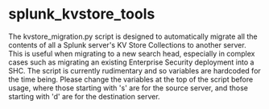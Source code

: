 # splunk_kvstore_tools

The kvstore_migration.py script is designed to automatically migrate all the contents of all a Splunk server's KV Store Collections to another server. This is useful when migrating to a new search head, especially in complex cases such as migrating an existing Enterprise Security deployment into a SHC. The script is currently rudimentary and so variables are hardcoded for the time being. Please change the variables at the top of the script before usage, where those starting with 's' are for the source server, and those starting with 'd' are for the destination server.
